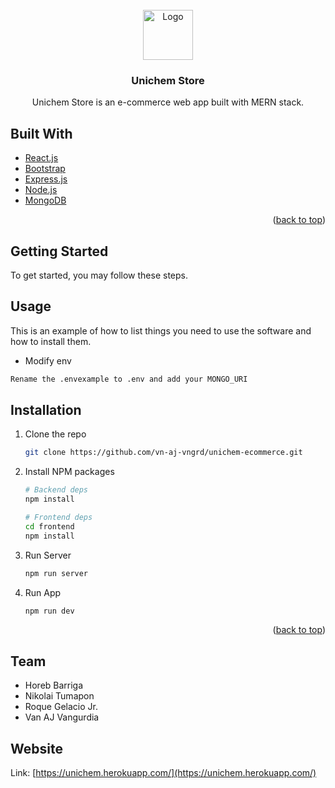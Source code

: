 <div id="top"></div>

<br />
<div align="center">
  <a href="https://unichem.herokuapp.com/">
    <img src="https://unichem.herokuapp.com/static/media/logo.2f2828760e344d57bf311fb1261e6c40.svg" alt="Logo" width="80" height="80">
  </a>

<h3 align="center">Unichem Store</h3>
  <p align="center">
    Unichem Store is an e-commerce web app built with MERN stack.
  </p>
</div>

## Built With

* [React.js](https://reactjs.org/)
* [Bootstrap](https://getbootstrap.com)
* [Express.js](https://expressjs.com/)
* [Node.js](https://nodejs.org/en/)
* [MongoDB](https://www.mongodb.com/)

<p align="right">(<a href="#top">back to top</a>)</p>

## Getting Started

To get started, you may follow these steps.

## Usage

This is an example of how to list things you need to use the software and how to install them.

  * Modify env

  ```sh
  Rename the .envexample to .env and add your MONGO_URI
  ```

## Installation

1. Clone the repo

   ```sh
   git clone https://github.com/vn-aj-vngrd/unichem-ecommerce.git
   ```
2. Install NPM packages

   ```sh
   # Backend deps
   npm install
   ```
   ```sh
   # Frontend deps
   cd frontend
   npm install
   ```
3. Run Server

   ```js
   npm run server
   ```
4. Run App

   ```js
   npm run dev
   ```

<p align="right">(<a href="#top">back to top</a>)</p>

## Team

 - Horeb Barriga
 - Nikolai Tumapon
 - Roque Gelacio Jr.
 - Van AJ Vangurdia 

## Website

  Link: [https://unichem.herokuapp.com/](https://unichem.herokuapp.com/)
